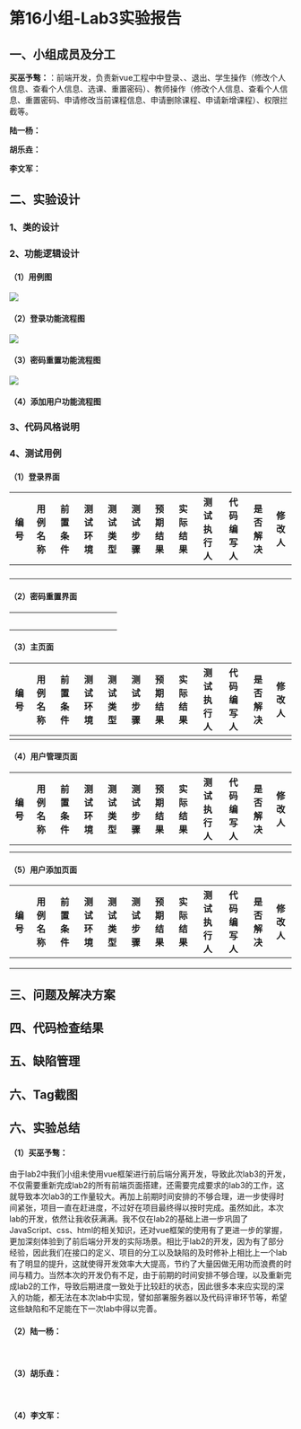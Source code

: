 # 第16小组-Lab3实验报告

## 一、小组成员及分工

**买巫予骜：**：前端开发，负责新vue工程中中登录、、退出、学生操作（修改个人信息、查看个人信息、选课、重置密码）、教师操作（修改个人信息、查看个人信息、重置密码、申请修改当前课程信息、申请删除课程、申请新增课程）、权限拦截等。

**陆一杨：**

**胡乐垚：**

**李文军：**





## 二、实验设计

### 1、类的设计

### 2、功能逻辑设计

#### （1）用例图

<img src="D:\git\ss2022_group16\ss2022_group16\Report\Lab2\lab2用例图.png">

#### （2）登录功能流程图

<img src="D:\git\ss2022_group16\ss2022_group16\Report\Lab2\Lab2登录流程图.png">

#### （3）密码重置功能流程图

<img src="D:\git\ss2022_group16\ss2022_group16\Report\Lab2\lab2重置密码流程图.png">

#### （4）添加用户功能流程图



### 3、代码风格说明



### 4、测试用例

#### （1）登录界面

| 编号 | 用例名称 | 前置条件 | 测试环境 | 测试类型 | 测试步骤 | 预期结果 | 实际结果 | 测试执行人 | 代码编写人 | 是否解决 | 修改人 |
| :--: | -------- | -------- | :------: | -------- | -------- | -------- | -------- | ---------- | ---------- | -------- | ------ |
|      |          |          |          |          |          |          |          |            |            |          |        |
|      |          |          |          |          |          |          |          |            |            |          |        |
|      |          |          |          |          |          |          |          |            |            |          |        |
|      |          |          |          |          |          |          |          |            |            |          |        |



#### （2）密码重置界面

|      |      |      |      |      |      |      |      |      |      |      |      |
| :--: | ---- | ---- | :--: | ---- | ---- | ---- | ---- | ---- | ---- | ---- | ---- |
|      |      |      |      |      |      |      |      |      |      |      |      |
|      |      |      |      |      |      |      |      |      |      |      |      |
|      |      |      |      |      |      |      |      |      |      |      |      |
|      |      |      |      |      |      |      |      |      |      |      |      |
|      |      |      |      |      |      |      |      |      |      |      |      |



#### （3）主页面

| 编号 | 用例名称 | 前置条件 | 测试环境 | 测试类型 | 测试步骤 | 预期结果 | 实际结果 | 测试执行人 | 代码编写人 | 是否解决 | 修改人 |
| :--: | -------- | -------- | :------: | -------- | -------- | -------- | -------- | ---------- | ---------- | -------- | ------ |
|      |          |          |          |          |          |          |          |            |            |          |        |



#### （4）用户管理页面

| 编号 | 用例名称 | 前置条件 | 测试环境 | 测试类型 | 测试步骤 | 预期结果 | 实际结果 | 测试执行人 | 代码编写人 | 是否解决 | 修改人 |
| :--: | -------- | -------- | :------: | -------- | -------- | -------- | -------- | ---------- | ---------- | -------- | ------ |
|      |          |          |          |          |          |          |          |            |            |          |        |
|      |          |          |          |          |          |          |          |            |            |          |        |



#### （5）用户添加页面

| 编号 | 用例名称 | 前置条件 | 测试环境 | 测试类型 | 测试步骤 | 预期结果 | 实际结果 | 测试执行人 | 代码编写人 | 是否解决 | 修改人 |
| :--: | -------- | -------- | :------: | -------- | -------- | -------- | -------- | ---------- | ---------- | -------- | ------ |
|      |          |          |          |          |          |          |          |            |            |          |        |
|      |          |          |          |          |          |          |          |            |            |          |        |
|      |          |          |          |          |          |          |          |            |            |          |        |







## 三、问题及解决方案



## 四、代码检查结果



## 五、缺陷管理

## 六、Tag截图



## 六、实验总结

#### （1）买巫予骜：

​        由于lab2中我们小组未使用vue框架进行前后端分离开发，导致此次lab3的开发，不仅需要重新完成lab2的所有前端页面搭建，还需要完成要求的lab3的工作，这就导致本次lab3的工作量较大。再加上前期时间安排的不够合理，进一步使得时间紧张，项目一直在赶进度，不过好在项目最终得以按时完成。虽然如此，本次lab的开发，依然让我收获满满。我不仅在lab2的基础上进一步巩固了JavaScript、css、html的相关知识，还对vue框架的使用有了更进一步的掌握，更加深刻体验到了前后端分开发的实际场景。相比于lab2的开发，因为有了部分经验，因此我们在接口的定义、项目的分工以及缺陷的及时修补上相比上一个lab有了明显的提升，这就使得开发效率大大提高，节约了大量因做无用功而浪费的时间与精力。当然本次的开发仍有不足，由于前期的时间安排不够合理，以及重新完成lab2的工作，导致后期进度一致处于比较赶的状态，因此很多本来应实现的深入的功能，都无法在本次lab中实现，譬如部署服务器以及代码评审环节等，希望这些缺陷和不足能在下一次lab中得以完善。

#### （2）陆一杨：

​        

#### （3）**胡乐垚：**

​		

#### （4）**李文军：**

​		

